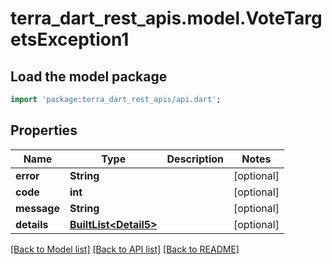 # terra_dart_rest_apis.model.VoteTargetsException1

## Load the model package
```dart
import 'package:terra_dart_rest_apis/api.dart';
```

## Properties
Name | Type | Description | Notes
------------ | ------------- | ------------- | -------------
**error** | **String** |  | [optional] 
**code** | **int** |  | [optional] 
**message** | **String** |  | [optional] 
**details** | [**BuiltList&lt;Detail5&gt;**](Detail5.md) |  | [optional] 

[[Back to Model list]](../README.md#documentation-for-models) [[Back to API list]](../README.md#documentation-for-api-endpoints) [[Back to README]](../README.md)


